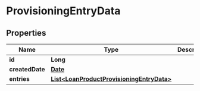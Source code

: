 

# ProvisioningEntryData

## Properties

Name | Type | Description | Notes
------------ | ------------- | ------------- | -------------
**id** | **Long** |  |  [optional]
**createdDate** | [**Date**](Date.md) |  |  [optional]
**entries** | [**List&lt;LoanProductProvisioningEntryData&gt;**](LoanProductProvisioningEntryData.md) |  |  [optional]



